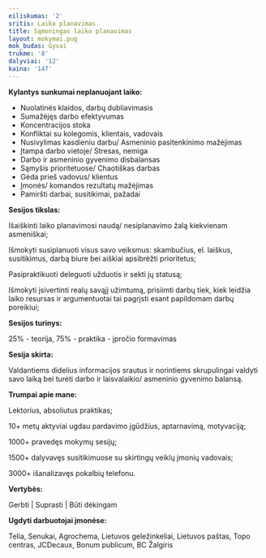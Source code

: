 ```yaml
---
eiliskumas: '2'
sritis: Laiko planavimas
title: Sąmoningas laiko planavimas
layout: mokymai.pug
mok_budas: Gyvai
trukme: '8'
dalyviai: '12'
kaina: '147'
---
```

**Kylantys sunkumai neplanuojant laiko:**

* Nuolatinės klaidos, darbų dubliavimasis
* Sumažėjęs darbo efektyvumas
* Koncentracijos stoka
* Konfliktai su kolegomis, klientais, vadovais
* Nusivylimas kasdieniu darbu/ Asmeninio pasitenkinimo mažėjimas
* Įtampa darbo vietoje/ Stresas, nemiga
* Darbo ir asmeninio gyvenimo disbalansas
* Sąmyšis prioritetuose/ Chaotiškas darbas
* Gėda prieš vadovus/ klientus
* Įmonės/ komandos rezultatų mažėjimas
* Pamiršti darbai, susitikimai, pažadai

**Sesijos tikslas:**

Išaiškinti laiko planavimosi naudą/ nesiplanavimo žalą kiekvienam asmeniškai;

Išmokyti susiplanuoti visus savo veiksmus: skambučius, el. laiškus, susitikimus, darbą biure bei aiškiai apsibrėžti prioritetus;

Pasipraktikuoti deleguoti užduotis ir sekti jų statusą;

Išmokyti įsivertinti realų savąjį užimtumą, prisiimti darbų tiek, kiek leidžia laiko resursas ir argumentuotai tai pagrįsti esant papildomam darbų poreikiui;

**Sesijos turinys:**

25% - teorija, 75% - praktika - įpročio formavimas

**Sesija skirta:**

Valdantiems didelius informacijos srautus ir norintiems skrupulingai valdyti savo laiką bei turėti darbo ir laisvalaikio/ asmeninio gyvenimo balansą.

**Trumpai apie mane:**

Lektorius, absoliutus praktikas;

10+ metų aktyviai ugdau pardavimo įgūdžius, aptarnavimą, motyvaciją;

1000+ pravedęs mokymų sesijų;

1500+ dalyvavęs susitikimuose su skirtingų veiklų įmonių vadovais;

3000+ išanalizavęs pokalbių telefonu.

**Vertybės:**

Gerbti | Suprasti | Būti dėkingam

**Ugdyti darbuotojai įmonėse:**

Telia, Senukai, Agrochema, Lietuvos geležinkeliai, Lietuvos paštas, Topo centras, JCDecaux, Bonum publicum, BC Žalgiris

